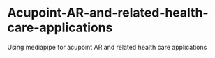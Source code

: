 # Acupoint-AR-and-related-health-care-applications
Using mediapipe for acupoint AR and related health care applications
